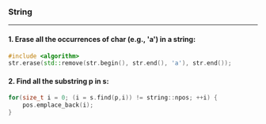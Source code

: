### String
---

#### 1. Erase all the occurrences of char (e.g., 'a') in a string:  
```c++
#include <algorithm>
str.erase(std::remove(str.begin(), str.end(), 'a'), str.end());
```

#### 2. Find all the substring p in s:
```c++
for(size_t i = 0; (i = s.find(p,i)) != string::npos; ++i) {
    pos.emplace_back(i);
}
```